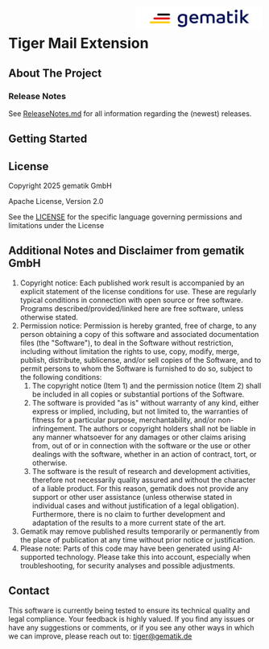 <img align="right" width="250" height="47" src="Gematik_Logo_Flag_With_Background.png"/> <br/> 

# Tiger Mail Extension

## About The Project

[//]: # (TODO:)

### Release Notes
See [ReleaseNotes.md](./ReleaseNotes.md) for all information regarding the (newest) releases.

## Getting Started

[//]: # (TODO:)

## License

Copyright 2025 gematik GmbH

Apache License, Version 2.0

See the [LICENSE](./LICENSE) for the specific language governing permissions and limitations under the License


## Additional Notes and Disclaimer from gematik GmbH

1. Copyright notice: Each published work result is accompanied by an explicit statement of the license conditions for
   use. These are regularly typical conditions in connection with open source or free software. Programs
   described/provided/linked here are free software, unless otherwise stated.
2. Permission notice: Permission is hereby granted, free of charge, to any person obtaining a copy of this software and
   associated documentation files (the "Software"), to deal in the Software without restriction, including without
   limitation the rights to use, copy, modify, merge, publish, distribute, sublicense, and/or sell copies of the
   Software, and to permit persons to whom the Software is furnished to do so, subject to the following conditions:
    1. The copyright notice (Item 1) and the permission notice (Item 2) shall be included in all copies or substantial
       portions of the Software.
    2. The software is provided "as is" without warranty of any kind, either express or implied, including, but not
       limited to, the warranties of fitness for a particular purpose, merchantability, and/or non-infringement. The
       authors or copyright holders shall not be liable in any manner whatsoever for any damages or other claims arising
       from, out of or in connection with the software or the use or other dealings with the software, whether in an
       action of contract, tort, or otherwise.
    3. The software is the result of research and development activities, therefore not necessarily quality assured and
       without the character of a liable product. For this reason, gematik does not provide any support or other user
       assistance (unless otherwise stated in individual cases and without justification of a legal obligation).
       Furthermore, there is no claim to further development and adaptation of the results to a more current state of
       the art.
3. Gematik may remove published results temporarily or permanently from the place of publication at any time without
   prior notice or justification.
4. Please note: Parts of this code may have been generated using AI-supported technology. Please take this into account,
   especially when troubleshooting, for security analyses and possible adjustments.

## Contact

This software is currently being tested to ensure its technical quality and legal compliance. Your feedback is highly
valued.
If you find any issues or have any suggestions or comments, or if you see any other ways in which we can improve, please
reach out to: tiger@gematik.de
